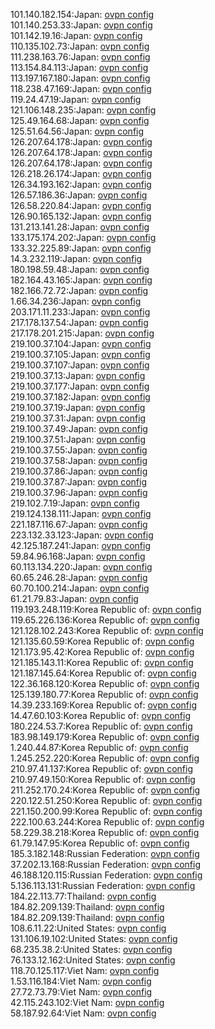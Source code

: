 101.140.182.154:Japan: [ovpn config](vpn/101_140_182_154.ovpn)  
101.140.253.33:Japan: [ovpn config](vpn/101_140_253_33.ovpn)  
101.142.19.16:Japan: [ovpn config](vpn/101_142_19_16.ovpn)  
110.135.102.73:Japan: [ovpn config](vpn/110_135_102_73.ovpn)  
111.238.163.76:Japan: [ovpn config](vpn/111_238_163_76.ovpn)  
113.154.84.113:Japan: [ovpn config](vpn/113_154_84_113.ovpn)  
113.197.167.180:Japan: [ovpn config](vpn/113_197_167_180.ovpn)  
118.238.47.169:Japan: [ovpn config](vpn/118_238_47_169.ovpn)  
119.24.47.19:Japan: [ovpn config](vpn/119_24_47_19.ovpn)  
121.106.148.235:Japan: [ovpn config](vpn/121_106_148_235.ovpn)  
125.49.164.68:Japan: [ovpn config](vpn/125_49_164_68.ovpn)  
125.51.64.56:Japan: [ovpn config](vpn/125_51_64_56.ovpn)  
126.207.64.178:Japan: [ovpn config](vpn/126_207_64_178.ovpn)  
126.207.64.178:Japan: [ovpn config](vpn/126_207_64_178.ovpn)  
126.207.64.178:Japan: [ovpn config](vpn/126_207_64_178.ovpn)  
126.218.26.174:Japan: [ovpn config](vpn/126_218_26_174.ovpn)  
126.34.193.162:Japan: [ovpn config](vpn/126_34_193_162.ovpn)  
126.57.186.36:Japan: [ovpn config](vpn/126_57_186_36.ovpn)  
126.58.220.84:Japan: [ovpn config](vpn/126_58_220_84.ovpn)  
126.90.165.132:Japan: [ovpn config](vpn/126_90_165_132.ovpn)  
131.213.141.28:Japan: [ovpn config](vpn/131_213_141_28.ovpn)  
133.175.174.202:Japan: [ovpn config](vpn/133_175_174_202.ovpn)  
133.32.225.89:Japan: [ovpn config](vpn/133_32_225_89.ovpn)  
14.3.232.119:Japan: [ovpn config](vpn/14_3_232_119.ovpn)  
180.198.59.48:Japan: [ovpn config](vpn/180_198_59_48.ovpn)  
182.164.43.165:Japan: [ovpn config](vpn/182_164_43_165.ovpn)  
182.166.72.72:Japan: [ovpn config](vpn/182_166_72_72.ovpn)  
1.66.34.236:Japan: [ovpn config](vpn/1_66_34_236.ovpn)  
203.171.11.233:Japan: [ovpn config](vpn/203_171_11_233.ovpn)  
217.178.137.54:Japan: [ovpn config](vpn/217_178_137_54.ovpn)  
217.178.201.215:Japan: [ovpn config](vpn/217_178_201_215.ovpn)  
219.100.37.104:Japan: [ovpn config](vpn/219_100_37_104.ovpn)  
219.100.37.105:Japan: [ovpn config](vpn/219_100_37_105.ovpn)  
219.100.37.107:Japan: [ovpn config](vpn/219_100_37_107.ovpn)  
219.100.37.13:Japan: [ovpn config](vpn/219_100_37_13.ovpn)  
219.100.37.177:Japan: [ovpn config](vpn/219_100_37_177.ovpn)  
219.100.37.182:Japan: [ovpn config](vpn/219_100_37_182.ovpn)  
219.100.37.19:Japan: [ovpn config](vpn/219_100_37_19.ovpn)  
219.100.37.31:Japan: [ovpn config](vpn/219_100_37_31.ovpn)  
219.100.37.49:Japan: [ovpn config](vpn/219_100_37_49.ovpn)  
219.100.37.51:Japan: [ovpn config](vpn/219_100_37_51.ovpn)  
219.100.37.55:Japan: [ovpn config](vpn/219_100_37_55.ovpn)  
219.100.37.58:Japan: [ovpn config](vpn/219_100_37_58.ovpn)  
219.100.37.86:Japan: [ovpn config](vpn/219_100_37_86.ovpn)  
219.100.37.87:Japan: [ovpn config](vpn/219_100_37_87.ovpn)  
219.100.37.96:Japan: [ovpn config](vpn/219_100_37_96.ovpn)  
219.102.7.19:Japan: [ovpn config](vpn/219_102_7_19.ovpn)  
219.124.138.111:Japan: [ovpn config](vpn/219_124_138_111.ovpn)  
221.187.116.67:Japan: [ovpn config](vpn/221_187_116_67.ovpn)  
223.132.33.123:Japan: [ovpn config](vpn/223_132_33_123.ovpn)  
42.125.187.241:Japan: [ovpn config](vpn/42_125_187_241.ovpn)  
59.84.96.168:Japan: [ovpn config](vpn/59_84_96_168.ovpn)  
60.113.134.220:Japan: [ovpn config](vpn/60_113_134_220.ovpn)  
60.65.246.28:Japan: [ovpn config](vpn/60_65_246_28.ovpn)  
60.70.100.214:Japan: [ovpn config](vpn/60_70_100_214.ovpn)  
61.21.79.83:Japan: [ovpn config](vpn/61_21_79_83.ovpn)  
119.193.248.119:Korea Republic of: [ovpn config](vpn/119_193_248_119.ovpn)  
119.65.226.136:Korea Republic of: [ovpn config](vpn/119_65_226_136.ovpn)  
121.128.102.243:Korea Republic of: [ovpn config](vpn/121_128_102_243.ovpn)  
121.135.60.59:Korea Republic of: [ovpn config](vpn/121_135_60_59.ovpn)  
121.173.95.42:Korea Republic of: [ovpn config](vpn/121_173_95_42.ovpn)  
121.185.143.11:Korea Republic of: [ovpn config](vpn/121_185_143_11.ovpn)  
121.187.145.64:Korea Republic of: [ovpn config](vpn/121_187_145_64.ovpn)  
122.36.168.120:Korea Republic of: [ovpn config](vpn/122_36_168_120.ovpn)  
125.139.180.77:Korea Republic of: [ovpn config](vpn/125_139_180_77.ovpn)  
14.39.233.169:Korea Republic of: [ovpn config](vpn/14_39_233_169.ovpn)  
14.47.60.103:Korea Republic of: [ovpn config](vpn/14_47_60_103.ovpn)  
180.224.53.7:Korea Republic of: [ovpn config](vpn/180_224_53_7.ovpn)  
183.98.149.179:Korea Republic of: [ovpn config](vpn/183_98_149_179.ovpn)  
1.240.44.87:Korea Republic of: [ovpn config](vpn/1_240_44_87.ovpn)  
1.245.252.220:Korea Republic of: [ovpn config](vpn/1_245_252_220.ovpn)  
210.97.41.137:Korea Republic of: [ovpn config](vpn/210_97_41_137.ovpn)  
210.97.49.150:Korea Republic of: [ovpn config](vpn/210_97_49_150.ovpn)  
211.252.170.24:Korea Republic of: [ovpn config](vpn/211_252_170_24.ovpn)  
220.122.51.250:Korea Republic of: [ovpn config](vpn/220_122_51_250.ovpn)  
221.150.200.99:Korea Republic of: [ovpn config](vpn/221_150_200_99.ovpn)  
222.100.63.244:Korea Republic of: [ovpn config](vpn/222_100_63_244.ovpn)  
58.229.38.218:Korea Republic of: [ovpn config](vpn/58_229_38_218.ovpn)  
61.79.147.95:Korea Republic of: [ovpn config](vpn/61_79_147_95.ovpn)  
185.3.182.148:Russian Federation: [ovpn config](vpn/185_3_182_148.ovpn)  
37.202.13.168:Russian Federation: [ovpn config](vpn/37_202_13_168.ovpn)  
46.188.120.115:Russian Federation: [ovpn config](vpn/46_188_120_115.ovpn)  
5.136.113.131:Russian Federation: [ovpn config](vpn/5_136_113_131.ovpn)  
184.22.113.77:Thailand: [ovpn config](vpn/184_22_113_77.ovpn)  
184.82.209.139:Thailand: [ovpn config](vpn/184_82_209_139.ovpn)  
184.82.209.139:Thailand: [ovpn config](vpn/184_82_209_139.ovpn)  
108.6.11.22:United States: [ovpn config](vpn/108_6_11_22.ovpn)  
131.106.19.102:United States: [ovpn config](vpn/131_106_19_102.ovpn)  
68.235.38.2:United States: [ovpn config](vpn/68_235_38_2.ovpn)  
76.133.12.162:United States: [ovpn config](vpn/76_133_12_162.ovpn)  
118.70.125.117:Viet Nam: [ovpn config](vpn/118_70_125_117.ovpn)  
1.53.116.184:Viet Nam: [ovpn config](vpn/1_53_116_184.ovpn)  
27.72.73.79:Viet Nam: [ovpn config](vpn/27_72_73_79.ovpn)  
42.115.243.102:Viet Nam: [ovpn config](vpn/42_115_243_102.ovpn)  
58.187.92.64:Viet Nam: [ovpn config](vpn/58_187_92_64.ovpn)  
